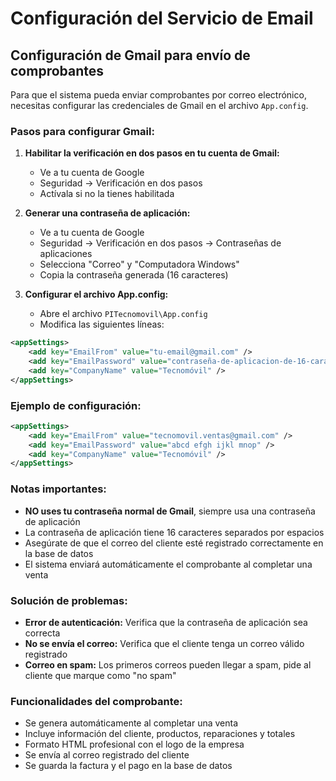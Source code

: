 # Configuración del Servicio de Email

## Configuración de Gmail para envío de comprobantes

Para que el sistema pueda enviar comprobantes por correo electrónico, necesitas configurar las credenciales de Gmail en el archivo `App.config`.

### Pasos para configurar Gmail:

1. **Habilitar la verificación en dos pasos en tu cuenta de Gmail:**
   - Ve a tu cuenta de Google
   - Seguridad → Verificación en dos pasos
   - Actívala si no la tienes habilitada

2. **Generar una contraseña de aplicación:**
   - Ve a tu cuenta de Google
   - Seguridad → Verificación en dos pasos → Contraseñas de aplicaciones
   - Selecciona "Correo" y "Computadora Windows"
   - Copia la contraseña generada (16 caracteres)

3. **Configurar el archivo App.config:**
   - Abre el archivo `PITecnomovil\App.config`
   - Modifica las siguientes líneas:

```xml
<appSettings>
    <add key="EmailFrom" value="tu-email@gmail.com" />
    <add key="EmailPassword" value="contraseña-de-aplicacion-de-16-caracteres" />
    <add key="CompanyName" value="Tecnomóvil" />
</appSettings>
```

### Ejemplo de configuración:

```xml
<appSettings>
    <add key="EmailFrom" value="tecnomovil.ventas@gmail.com" />
    <add key="EmailPassword" value="abcd efgh ijkl mnop" />
    <add key="CompanyName" value="Tecnomóvil" />
</appSettings>
```

### Notas importantes:

- **NO uses tu contraseña normal de Gmail**, siempre usa una contraseña de aplicación
- La contraseña de aplicación tiene 16 caracteres separados por espacios
- Asegúrate de que el correo del cliente esté registrado correctamente en la base de datos
- El sistema enviará automáticamente el comprobante al completar una venta

### Solución de problemas:

- **Error de autenticación:** Verifica que la contraseña de aplicación sea correcta
- **No se envía el correo:** Verifica que el cliente tenga un correo válido registrado
- **Correo en spam:** Los primeros correos pueden llegar a spam, pide al cliente que marque como "no spam"

### Funcionalidades del comprobante:

- Se genera automáticamente al completar una venta
- Incluye información del cliente, productos, reparaciones y totales
- Formato HTML profesional con el logo de la empresa
- Se envía al correo registrado del cliente
- Se guarda la factura y el pago en la base de datos